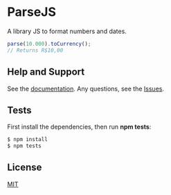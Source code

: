 # ParseJS
A library JS to format numbers and dates.

```js
parse(10.000).toCurrency();
// Returns R$10,00
```
## Help and Support
   See the [documentation](https://github.com/le17i/ParseJS/wiki).
   Any questions, see the [Issues](https://github.com/le17i/ParseJS/issues).

## Tests
   First install the dependencies, then run **npm tests**:

```bash
$ npm install
$ npm tests
```

## License
   [MIT](LICENSE)
